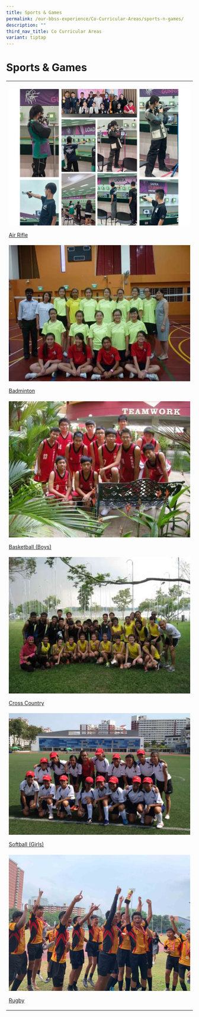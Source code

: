 ```yaml
---
title: Sports & Games
permalink: /our-bbss-experience/Co-Curricular-Areas/sports-n-games/
description: ""
third_nav_title: Co Curricular Areas
variant: tiptap
---
```

<h1>Sports &amp; Games</h1>
<table style="minWidth: 25px">
<colgroup>
<col>
</colgroup>
<tbody>
<tr>
<td rowspan="1" colspan="1">
<p></p>
</td>
</tr>
<tr>
<td rowspan="1" colspan="1">
<div class="isomer-image-wrapper">
<img style="width: 100%" height="auto" width="100%" src="/images/Our%20BBSS%20Experience/Cca/Sports%20&amp;%20Games/4by3_PHOTO__Shooting.jpg">
</div>
<p><a href="/sports-and-games/air-rifle/" rel="noopener noreferrer nofollow" target="_blank">Air Rifle</a>
</p>
</td>
</tr>
<tr>
<td rowspan="1" colspan="1">
<div class="isomer-image-wrapper">
<img style="width: 100%" height="auto" width="100%" src="/images/Our%20BBSS%20Experience/Cca/Sports%20&amp;%20Games/P1040202.jpg">
</div>
<p><a href="/sports-and-games/badminton/" rel="noopener noreferrer nofollow" target="_blank">Badminton</a>
</p>
</td>
</tr>
<tr>
<td rowspan="1" colspan="1">
<div class="isomer-image-wrapper">
<img style="width: 100%" height="auto" width="100%" src="/images/Our%20BBSS%20Experience/Cca/Sports%20&amp;%20Games/CTeam.jpg">
</div>
<p><a href="/sports-and-games/basketball-boys/" rel="noopener noreferrer nofollow" target="_blank">Basketball (Boys)</a>
</p>
</td>
</tr>
<tr>
<td rowspan="1" colspan="1">
<div class="isomer-image-wrapper">
<img style="width: 100%" height="auto" width="100%" src="/images/Our%20BBSS%20Experience/Cca/Sports%20&amp;%20Games/2013crosscountryteamgroup.jpg">
</div>
<p><a href="/sports-and-games/cross-country/" rel="noopener noreferrer nofollow" target="_blank">Cross Country</a>
</p>
</td>
</tr>
<tr>
<td rowspan="1" colspan="1">
<div class="isomer-image-wrapper">
<img style="width: 100%" height="auto" width="100%" src="/images/Our%20BBSS%20Experience/Cca/Sports%20&amp;%20Games/Softball%20(256x171).jpg">
</div>
<p><a href="/sports-and-games/softball-girls/" rel="noopener noreferrer nofollow" target="_blank">Softball (Girls)</a>
</p>
</td>
</tr>
<tr>
<td rowspan="1" colspan="1">
<div class="isomer-image-wrapper">
<img style="width: 100%" height="auto" width="100%" src="/images/Our%20BBSS%20Experience/Cca/Sports%20&amp;%20Games/file7.jpg">
</div>
<p><a href="/sports-and-games/rugby/" rel="noopener noreferrer nofollow" target="_blank">Rugby</a>
</p>
</td>
</tr>
</tbody>
</table>
<p></p>